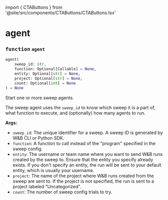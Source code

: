 import { CTAButtons } from '@site/src/components/CTAButtons/CTAButtons.tsx'

# agent

<CTAButtons githubLink='https://github.com/wandb/wandb/blob/main/wandb/wandb_agent.py'/>




### <kbd>function</kbd> `agent`

```python
agent(
    sweep_id: str,
    function: Optional[Callable] = None,
    entity: Optional[str] = None,
    project: Optional[str] = None,
    count: Optional[int] = None
) → None
```

Start one or more sweep agents. 

The sweep agent uses the `sweep_id` to know which sweep it is a part of, what function to execute, and (optionally) how many agents to run. 



**Args:**
 
 - `sweep_id`:  The unique identifier for a sweep. A sweep ID  is generated by W&B CLI or Python SDK. 
 - `function`:  A function to call instead of the "program"  specified in the sweep config. 
 - `entity`:  The username or team name where you want to send W&B  runs created by the sweep to. Ensure that the entity you  specify already exists. If you don't specify an entity,  the run will be sent to your default entity,  which is usually your username. 
 - `project`:  The name of the project where W&B runs created from  the sweep are sent to. If the project is not specified, the  run is sent to a project labeled "Uncategorized". 
 - `count`:  The number of sweep config trials to try.